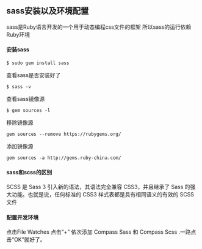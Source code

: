 ## sass安装以及环境配置
sass是Ruby语言开发的一个用于动态编程css文件的框架 所以sass的运行依赖Ruby环境
#### 安装sass
```
$ sudo gem install sass
```
查看sass是否安装好了
```
$ sass -v
```
查看sass镜像源
```
$ gem sources -l
```
移除镜像源
```
gem sources --remove https://rubygems.org/ 
```
添加镜像源
```
gem sources -a http://gems.ruby-china.com/
```

#### sass和scss的区别
SCSS 是 Sass 3 引入新的语法，其语法完全兼容 CSS3，并且继承了 Sass 的强大功能。也就是说，任何标准的 CSS3 样式表都是具有相同语义的有效的 SCSS 文件


#### 配置开发环境
点击File Watches 点击“+” 依次添加 Compass Sass 和 Compass Scss .一路点击“OK”就好了。
